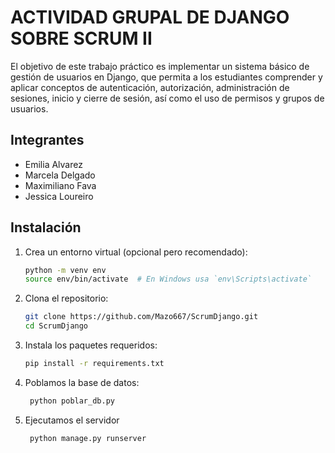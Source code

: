 # ACTIVIDAD GRUPAL DE DJANGO SOBRE SCRUM II

El objetivo de este trabajo práctico es implementar un sistema básico de gestión de usuarios
en Django, que permita a los estudiantes comprender y aplicar conceptos de autenticación,
autorización, administración de sesiones, inicio y cierre de sesión, así como el uso de
permisos y grupos de usuarios.

## Integrantes
   - Emilia Alvarez
   - Marcela Delgado
   - Maximiliano Fava
   - Jessica Loureiro

## Instalación

1. Crea un entorno virtual (opcional pero recomendado):
    ```bash
    python -m venv env
    source env/bin/activate  # En Windows usa `env\Scripts\activate`
    ```

2. Clona el repositorio:

   ```bash
   git clone https://github.com/Mazo667/ScrumDjango.git
   cd ScrumDjango
    ```

3. Instala los paquetes requeridos:
    ```bash
    pip install -r requirements.txt
    ```

4. Poblamos la base de datos:
   ```bash
    python poblar_db.py
    ```

5. Ejecutamos el servidor
   ```bash
    python manage.py runserver
    ```
